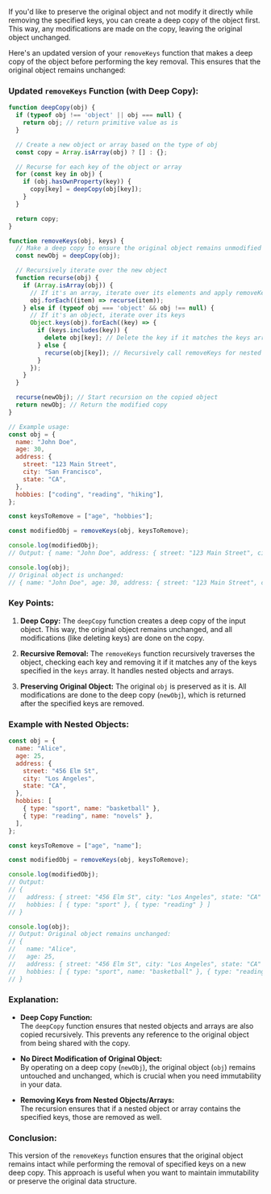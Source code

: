 If you'd like to preserve the original object and not modify it directly while removing the specified keys, you can create a deep copy of the object first. This way, any modifications are made on the copy, leaving the original object unchanged.

Here's an updated version of your `removeKeys` function that makes a deep copy of the object before performing the key removal. This ensures that the original object remains unchanged:

### Updated `removeKeys` Function (with Deep Copy):

```javascript
function deepCopy(obj) {
  if (typeof obj !== 'object' || obj === null) {
    return obj; // return primitive value as is
  }

  // Create a new object or array based on the type of obj
  const copy = Array.isArray(obj) ? [] : {};

  // Recurse for each key of the object or array
  for (const key in obj) {
    if (obj.hasOwnProperty(key)) {
      copy[key] = deepCopy(obj[key]);
    }
  }

  return copy;
}

function removeKeys(obj, keys) {
  // Make a deep copy to ensure the original object remains unmodified
  const newObj = deepCopy(obj);

  // Recursively iterate over the new object
  function recurse(obj) {
    if (Array.isArray(obj)) {
      // If it's an array, iterate over its elements and apply removeKeys recursively
      obj.forEach((item) => recurse(item));
    } else if (typeof obj === 'object' && obj !== null) {
      // If it's an object, iterate over its keys
      Object.keys(obj).forEach((key) => {
        if (keys.includes(key)) {
          delete obj[key]; // Delete the key if it matches the keys array
        } else {
          recurse(obj[key]); // Recursively call removeKeys for nested objects or arrays
        }
      });
    }
  }

  recurse(newObj); // Start recursion on the copied object
  return newObj; // Return the modified copy
}

// Example usage:
const obj = {
  name: "John Doe",
  age: 30,
  address: {
    street: "123 Main Street",
    city: "San Francisco",
    state: "CA",
  },
  hobbies: ["coding", "reading", "hiking"],
};

const keysToRemove = ["age", "hobbies"];

const modifiedObj = removeKeys(obj, keysToRemove);

console.log(modifiedObj);
// Output: { name: "John Doe", address: { street: "123 Main Street", city: "San Francisco", state: "CA" } }

console.log(obj);
// Original object is unchanged:
// { name: "John Doe", age: 30, address: { street: "123 Main Street", city: "San Francisco", state: "CA" }, hobbies: ["coding", "reading", "hiking"] }
```

### Key Points:

1. **Deep Copy:** 
   The `deepCopy` function creates a deep copy of the input object. This way, the original object remains unchanged, and all modifications (like deleting keys) are done on the copy.

2. **Recursive Removal:** 
   The `removeKeys` function recursively traverses the object, checking each key and removing it if it matches any of the keys specified in the `keys` array. It handles nested objects and arrays.

3. **Preserving Original Object:**
   The original `obj` is preserved as it is. All modifications are done to the deep copy (`newObj`), which is returned after the specified keys are removed.

### Example with Nested Objects:

```javascript
const obj = {
  name: "Alice",
  age: 25,
  address: {
    street: "456 Elm St",
    city: "Los Angeles",
    state: "CA",
  },
  hobbies: [
    { type: "sport", name: "basketball" },
    { type: "reading", name: "novels" },
  ],
};

const keysToRemove = ["age", "name"];

const modifiedObj = removeKeys(obj, keysToRemove);

console.log(modifiedObj);
// Output:
// {
//   address: { street: "456 Elm St", city: "Los Angeles", state: "CA" },
//   hobbies: [ { type: "sport" }, { type: "reading" } ]
// }

console.log(obj);
// Output: Original object remains unchanged:
// {
//   name: "Alice",
//   age: 25,
//   address: { street: "456 Elm St", city: "Los Angeles", state: "CA" },
//   hobbies: [ { type: "sport", name: "basketball" }, { type: "reading", name: "novels" } ]
// }
```

### Explanation:

- **Deep Copy Function:**  
   The `deepCopy` function ensures that nested objects and arrays are also copied recursively. This prevents any reference to the original object from being shared with the copy.
  
- **No Direct Modification of Original Object:**  
   By operating on a deep copy (`newObj`), the original object (`obj`) remains untouched and unchanged, which is crucial when you need immutability in your data.

- **Removing Keys from Nested Objects/Arrays:**  
   The recursion ensures that if a nested object or array contains the specified keys, those are removed as well.

### Conclusion:

This version of the `removeKeys` function ensures that the original object remains intact while performing the removal of specified keys on a new deep copy. This approach is useful when you want to maintain immutability or preserve the original data structure.